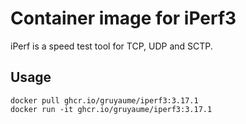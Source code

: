 # Container image for iPerf3

iPerf is a speed test tool for TCP, UDP and SCTP.

## Usage

```shell
docker pull ghcr.io/gruyaume/iperf3:3.17.1
docker run -it ghcr.io/gruyaume/iperf3:3.17.1
```

